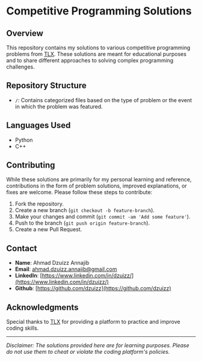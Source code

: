 # Competitive Programming Solutions

## Overview
This repository contains my solutions to various competitive programming problems from [TLX](https://tlx.toki.id/). These solutions are meant for educational purposes and to share different approaches to solving complex programming challenges.

## Repository Structure
- `/`: Contains categorized files based on the type of problem or the event in which the problem was featured.

## Languages Used
- Python
- C++

## Contributing
While these solutions are primarily for my personal learning and reference, contributions in the form of problem solutions, improved explanations, or fixes are welcome. Please follow these steps to contribute:
1. Fork the repository.
2. Create a new branch (`git checkout -b feature-branch`).
3. Make your changes and commit (`git commit -am 'Add some feature'`).
4. Push to the branch (`git push origin feature-branch`).
5. Create a new Pull Request.

## Contact
- **Name**: Ahmad Dzuizz Annajib
- **Email**: ahmad.dzuizz.annajib@gmail.com
- **LinkedIn**: [https://www.linkedin.com/in/dzuizz/](https://www.linkedin.com/in/dzuizz/)
- **Github**: [https://github.com/dzuizz](https://github.com/dzuizz)

## Acknowledgments
Special thanks to [TLX](https://tlx.toki.id/) for providing a platform to practice and improve coding skills.

---

*Disclaimer: The solutions provided here are for learning purposes. Please do not use them to cheat or violate the coding platform's policies.*


